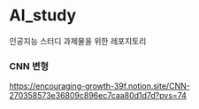 # AI_study
인공지능 스터디 과제물을 위한 레포지토리
### CNN 변형
https://encouraging-growth-39f.notion.site/CNN-270358573e36809c896ec7caa80d1d7d?pvs=74

